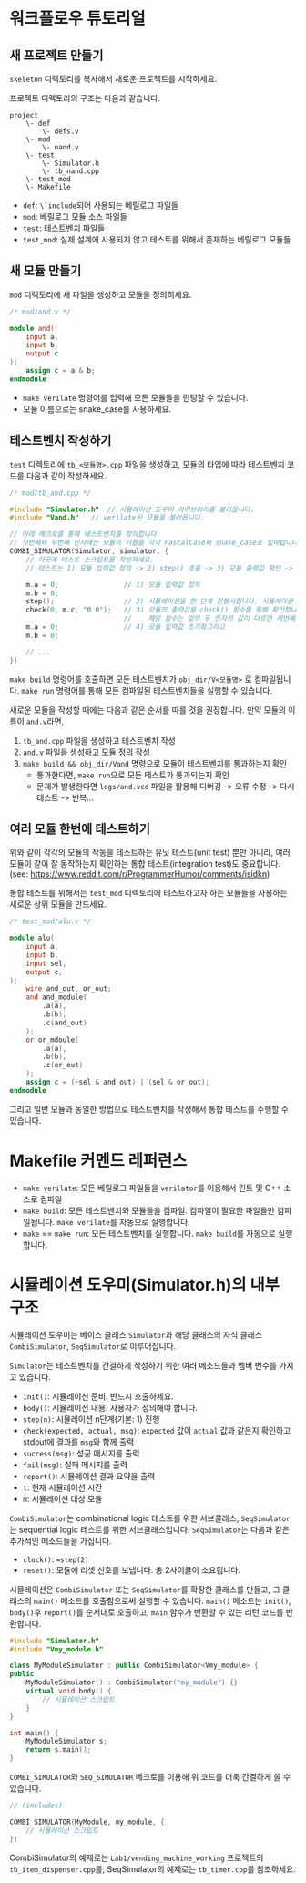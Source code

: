 # 워크플로우 튜토리얼

## 새 프로젝트 만들기
`skeleton` 디렉토리를 복사해서 새로운 프로젝트를 시작하세요. 

프로젝트 디렉토리의 구조는 다음과 같습니다.
```
project
    \- def
        \- defs.v
    \- mod
        \- nand.v
    \- test
        \- Simulator.h
        \- tb_nand.cpp
    \- test_mod
    \- Makefile
```
- `def`: ``\`include``되어 사용되는 베릴로그 파일들
- `mod`: 베릴로그 모듈 소스 파일들
- `test`: 테스트벤치 파일들
- `test_mod`: 실제 설계에 사용되지 않고 테스트를 위해서 존재하는 베릴로그 모듈들

## 새 모듈 만들기
`mod` 디렉토리에 새 파일을 생성하고 모듈을 정의히세요.

```verilog
/* mod/and.v */

module and(
    input a,
    input b,
    output c
);
    assign c = a & b;
endmodule
```

- `make verilate` 명령어를 입력해 모든 모듈들을 린팅할 수 있습니다.
- 모듈 이름으로는 snake_case를 사용하세요.

## 테스트벤치 작성하기
`test` 디렉토리에 `tb_<모듈명>.cpp` 파일을 생성하고, 모듈의 타입에 따라 테스트벤치 코드를 다음과 같이 작성하세요.

```cpp
/* mod/tb_and.cpp */

#include "Simulator.h"  // 시뮬레이션 도우미 라이브러리를 불러옵니다.
#include "Vand.h"   // verilate된 모듈을 불러옵니다.

// 아래 메크로를 통해 테스트벤치를 정의합니다.
// 첫번째와 두번째 인자에는 모듈의 이름을 각각 PascalCase와 snake_case로 입력합니다.
COMBI_SIMULATOR(Simulator, simulator, {
    // 이곳에 테스트 스크립트를 작성하세요.
    // 테스트는 1) 모듈 입력값 정의 -> 2) step() 호출 -> 3) 모듈 출력값 확인 -> 4) 모듈 입력값 초기화 순의 구조를 가집니다.

    m.a = 0;                // 1) 모듈 입력값 정의
    m.b = 0;
    step();                 // 2) 시뮬레이션을 한 단계 진행시킵니다. 시뮬레이션 시간도 1만큼 늘어납니다.
    check(0, m.c, "0 0");   // 3) 모듈의 출력값을 check() 함수를 통해 확인합니다. 
                            //    해당 함수는 앞의 두 인자의 값이 다르면 세번째 인자로 받은 메시지를 출력합니다.
    m.a = 0;                // 4) 모듈 입력값 초기화그리고
    m.b = 0;

    // ...
})  
```

`make build` 명령어를 호출하면 모든 테스트벤치가 `obj_dir/V<모듈명>` 로 컴파일됩니다.
`make run` 명령어를 통해 모든 컴파일된 테스트벤치들을 실행할 수 있습니다. 

새로운 모듈을 작성할 때에는 다음과 같은 순서를 따를 것을 권장합니다. 만약 모듈의 이름이 `and.v`라면,

1. `tb_and.cpp` 파일을 생성하고 테스트벤치 작성
2. `and.v` 파일을 생성하고 모듈 정의 작성
3. `make build && obj_dir/Vand` 명령으로 모듈이 테스트벤치를 통과하는지 확인
    - 통과한다면, `make run`으로 모든 테스트가 통과되는지 확인
    - 문제가 발생한다면 `logs/and.vcd` 파일을 활용해 디버깅 -> 오류 수정 -> 다시 테스트 -> 반복...

## 여러 모듈 한번에 테스트하기
위와 같이 각각의 모듈의 작동을 테스트하는 유닛 테스트(unit test) 뿐만 아니라, 여러 모듈이 같이 잘 동작하는지 확인하는 통합 테스트(integration test)도 중요합니다.
(see: https://www.reddit.com/r/ProgrammerHumor/comments/isidkn)

통합 테스트를 위해서는 `test_mod` 디렉토리에 테스트하고자 하는 모듈들을 사용하는 새로운 상위 모듈을 만드세요.
```verilog
/* test_mod/alu.v */

module alu(
    input a,
    input b,
    input sel,
    output c,
);
    wire and_out, or_out;
    and and_module(
        .a(a),
        .b(b),
        .c(and_out)
    );
    or or_mdoule(
        .a(a),
        .b(b),
        .c(or_out)
    );
    assign c = (~sel & and_out) | (sel & or_out);
endmodule
```

그리고 일반 모듈과 동일한 방법으로 테스트벤치를 작성해서 통합 테스트를 수행할 수 있습니다.


# Makefile 커멘드 레퍼런스
- `make verilate`: 모든 베릴로그 파일들을 `verilator`를 이용해서 린트 및 C++ 소스로 컴파일
- `make build`: 모든 테스트벤치와 모듈들을 컴파일. 컴파일이 필요한 파일들만 컴파일됩니다. `make verilate`를 자동으로 실행합니다.
- `make` == `make run`: 모든 테스트벤치를 실행합니다. `make build`를 자동으로 실행합니다.

# 시뮬레이션 도우미(Simulator.h)의 내부 구조
시뮬레이션 도우미는 베이스 클래스 `Simulator`과 해당 클래스의 자식 클래스 `CombiSimulator`, `SeqSimulator`로 이루어집니다.

`Simulator`는 테스트벤치를 간결하게 작성하기 위한 여러 메소드들과 멤버 변수를 가지고 있습니다.

- `init()`: 시뮬레이션 준비. 반드시 호출하세요.
- `body()`: 시뮬레이션 내용. 사용자가 정의해야 합니다.
- `step(n)`: 시뮬레이션 n단계(기본: 1) 진행
- `check(expected, actual, msg)`: `expected` 값이 `actual` 값과 같은지 확인하고 stdout에 결과를 `msg`와 함께 출력
- `success(msg)`: 성공 메시지를 출력
- `fail(msg)`: 실패 메시지를 출력
- `report()`: 시뮬레이션 결과 요약을 출력
- `t`: 현재 시뮬레이션 시간
- `m`: 시뮬레이션 대상 모듈

`CombiSimulator`는 combinational logic 테스트를 위한 서브클래스, `SeqSimulator`는 sequential logic 테스트를 위한 서브클래스입니다. `SeqSimulator`는 다음과 같은 추가적인 메소드들을 가집니다.

- `clock()`: `=step(2)`
- `reset()`: 모듈에 리셋 신호를 보냅니다. 총 2사이클이 소요됩니다.

시뮬레이션은 `CombiSimulator` 또는 `SeqSimulator`를 확장한 클래스를 만들고, 그 클래스의 `main()` 메소드를 호출함으로써 실행할 수 있습니다. `main()` 메소드는 `init()`, `body()`후 `report()`를 순서대로 호출하고, `main` 함수가 반환할 수 있는 리턴 코드를 반환합니다.

```cpp
#include "Simulator.h"
#include "Vmy_module.h"

class MyModuleSimulator : public CombiSimulator<Vmy_module> {
public:
    MyModuleSimulator() : CombiSimulator("my_module") {}
    virtual void body() {
        // 시뮬레이션 스크립트
    }
}

int main() {
    MyModuleSimulator s;
    return s.main();
}
```

`COMBI_SIMULATOR`와 `SEQ_SIMULATOR` 메크로를 이용해 위 코드를 더욱 간결하게 쓸 수 있습니다.

```cpp
// (includes)

COMBI_SIMULATOR(MyModule, my_module, {
    // 시뮬레이션 스크립트
})
```

CombiSimulator의 예제로는 `Lab1/vending_machine_working` 프로젝트의 `tb_item_dispenser.cpp`를, SeqSimulator의 예제로는 `tb_timer.cpp`를 참조하세요.

